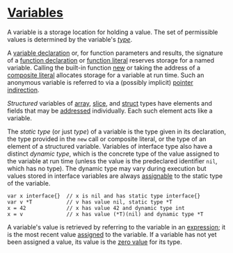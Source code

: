 # [Variables](#variables)

A variable is a storage location for holding a value. The set of permissible values is determined by the variable's *[type](/Types/)*.

A [variable declaration](/Declarations%20and%20scope/variable_declarations.html) or, for function parameters and results, the signature of a [function declaration](/Declarations%20and%20scope/function_declarations.html) or [function literal](/Expressions/function_literals.html) reserves storage for a named variable. Calling the built-in function [new](/Built-in%20functions/allocation.html) or taking the address of a [composite literal](/Expressions/composite_literals.html) allocates storage for a variable at run time. Such an anonymous variable is referred to via a (possibly implicit) [pointer indirection](/Expressions/address_operators.html).

*Structured* variables of [array](/Types/array_types.html), [slice](/Types/slice_types.html), and [struct](/Types/struct_types.html) types have elements and fields that may be [addressed](/Expressions/address_operators.html) individually. Each such element acts like a variable.

The *static type* (or just *type*) of a variable is the type given in its declaration, the type provided in the `new` call or composite literal, or the type of an element of a structured variable. Variables of interface type also have a distinct *dynamic type*, which is the concrete type of the value assigned to the variable at run time (unless the value is the predeclared identifier `nil`, which has no type). The dynamic type may vary during execution but values stored in interface variables are always [assignable](/Properties%20of%20types%20and%20values/assignability.html) to the static type of the variable.

```
var x interface{}  // x is nil and has static type interface{}
var v *T           // v has value nil, static type *T
x = 42             // x has value 42 and dynamic type int
x = v              // x has value (*T)(nil) and dynamic type *T
```

A variable's value is retrieved by referring to the variable in an [expression](/Expressions/); it is the most recent value [assigned](/Statements/assignments.html) to the variable. If a variable has not yet been assigned a value, its value is the [zero value](/Program%20initialization%20and%20execution/the_zero_value.html) for its type.